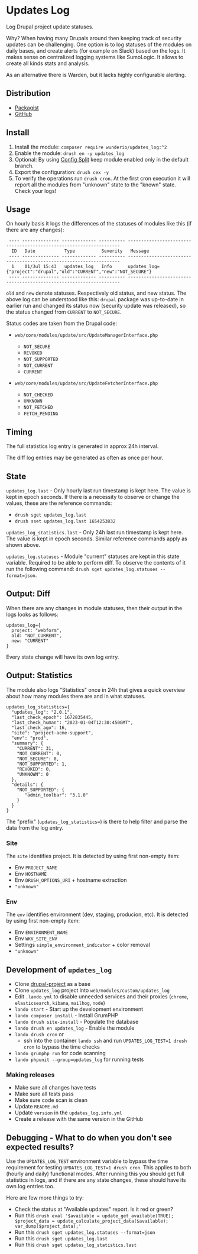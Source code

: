 # Updates Log

Log Drupal project update statuses.

Why? When having many Drupals around then keeping track of security updates can
be challenging. One option is to log statuses of the modules on daily bases,
and create alerts (for example on Slack) based on the logs. It makes sense on
centralized logging systems like SumoLogic. It allows to create all kinds stats
and analysis.

As an alternative there is Warden, but it lacks highly configurable alerting.

## Distribution

- [Packagist](https://packagist.org/packages/wunderio/updates_log)
- [GitHub](https://github.com/wunderio/drupal-updates-log)

## Install

1. Install the module: `composer require wunderio/updates_log:^2`
2. Enable the module: `drush en -y updates_log`
3. Optional: By using [Config Split](https://www.drupal.org/project/config_split) keep module enabled only in the default branch.
4. Export the configuration: `drush cex -y`
5. To verify the operations run `drush cron`. At the first cron execution it will report all the modules from "unknown" state to the "known" state. Check your logs!

## Usage

On hourly basis it logs the differences of the statuses of modules like this (if there are any changes):

```
 ---- -------------- ------------- ---------- -------------------------------------------------------------------
  ID   Date           Type          Severity   Message
 ---- -------------- ------------- ---------- -------------------------------------------------------------------
  1    01/Jul 15:43   updates_log   Info      updates_log={"project":"drupal","old":"CURRENT","new":"NOT_SECURE"}
 ---- -------------- ------------- ---------- -------------------------------------------------------------------
```

`old` and `new` denote statuses.
Respectively old status, and new status.
The above log can be understood like this: `drupal` package was up-to-date in earlier run and changed its status now (security update was released), so the status changed from `CURRENT` to `NOT_SECURE`.

Status codes are taken from the Drupal code:

- `web/core/modules/update/src/UpdateManagerInterface.php`
  - `NOT_SECURE`
  - `REVOKED`
  - `NOT_SUPPORTED`
  - `NOT_CURRENT`
  - `CURRENT`

- `web/core/modules/update/src/UpdateFetcherInterface.php`
  - `NOT_CHECKED`
  - `UNKNOWN`
  - `NOT_FETCHED`
  - `FETCH_PENDING`

## Timing

The full statistics log entry is generated in approx 24h interval.

The diff log entries may be generated as often as once per hour.

## State

`updates_log.last` - Only hourly last run timestamp is kept here. The value is kept in epoch seconds. If there is a necessity to observe or change the values, these are the reference commands:

- `drush sget updates_log.last`
- `drush sset updates_log.last 1654253832`

`updates_log_statistics.last` - Only 24h last run timestamp is kept here. The value is kept in epoch seconds. Similar reference commands apply as shown above.

`updates_log.statuses` - Module "current" statuses are kept in this state variable. Required to be able to perform diff. To observe the contents of it run the following command: `drush sget updates_log.statuses --format=json`.

## Output: Diff

When there are any changes in module statuses, then their output in the logs looks as follows:

```
updates_log={
  project: "webform",
  old: "NOT_CURRENT",
  new: "CURRENT"
}
```

Every state change will have its own log entry.

## Output: Statistics

The module also logs "Statistics" once in 24h that gives a quick overview about how many modules there are and in what statuses.
```
updates_log_statistics={
  "updates_log": "2.0.1",
  "last_check_epoch": 1672835445,
  "last_check_human": "2023-01-04T12:30:450GMT",
  "last_check_ago": 16,
  "site": "project-acme-support",
  "env": "prod",
  "summary": {
    "CURRENT": 31,
    "NOT_CURRENT": 0,
    "NOT_SECURE": 0,
    "NOT_SUPPORTED": 1,
    "REVOKED": 0,
    "UNKNOWN": 0
  },
  "details": {
    "NOT_SUPPORTED": {
       "admin_toolbar": "3.1.0"
    }
  }
}
```

The "prefix" (`updates_log_statistics=`) is there to help filter and parse the data from the log entry.

### Site

The `site` identifies project.
It is detected by using first non-empty item:
- Env `PROJECT_NAME`
- Env `HOSTNAME`
- Env `DRUSH_OPTIONS_URI` + hostname extraction
- `"unknown"`

### Env

The `env` identifies environment (dev, staging, producion, etc).
It is detected by using first non-empty item:
- Env `ENVIRONMENT_NAME`
- Env `WKV_SITE_ENV`
- Settings `simple_environment_indicator` + color removal
- `"unknown"`

## Development of `updates_log`

- Clone [drupal-project](https://github.com/wunderio/drupal-project) as a base
- Clone `updates_log` project into `web/modules/custom/updates_log`
- Edit `.lando.yml` to disable unneeded services and their proxies (`chrome`, `elasticsearch`, `kibana`, `mailhog`, `node`)
- `lando start` - Start up the development environment
- `lando composer install` - Install GrumPHP
- `lando drush site-install` - Populate the database
- `lando drush en updates_log` - Enable the module
- `lando drush cron` or
  - ssh into the container `lando ssh` and run `UPDATES_LOG_TEST=1 drush cron` to bypass the time checks
- `lando grumphp run` for code scanning
- `lando phpunit --group=updates_log` for running tests

### Making releases

* Make sure all changes have tests
* Make sure all tests pass
* Make sure code scan is clean
* Update `README.md`
* Update `version` in the `updates_log.info.yml`
* Create a release with the same version in the GitHub

## Debugging - What to do when you don't see expected results?

Use the `UPDATES_LOG_TEST` environment variable to bypass the time requirement for testing `UPDATES_LOG_TEST=1 drush cron`. This applies to both (hourly and daily) functional modes. After running this you should get full statistics in logs, and if there are any state changes, these should have its own log entries too.

Here are few more things to try:

- Check the status at "Available updates" report. Is it red or green?
- Run this `drush eval '$available = update_get_available(TRUE); $project_data = update_calculate_project_data($available); var_dump($project_data);'`
- Run this `drush sget updates_log.statuses --format=json`
- Run this `drush sget updates_log.last`
- Run this `drush sget updates_log_statistics.last`
